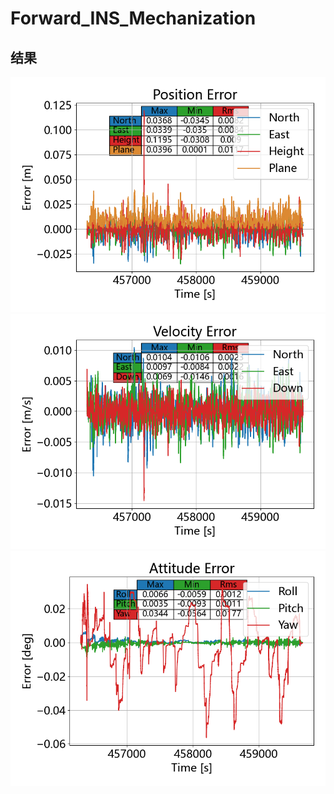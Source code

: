 # Forward_INS_Mechanization

## 结果
![image](https://github.com/FanTongwen/Forward_INS_Mechanization/blob/master/poserr.png)
![image](https://github.com/FanTongwen/Forward_INS_Mechanization/blob/master/velerr.png)
![image](https://github.com/FanTongwen/Forward_INS_Mechanization/blob/master/atterr.png)
